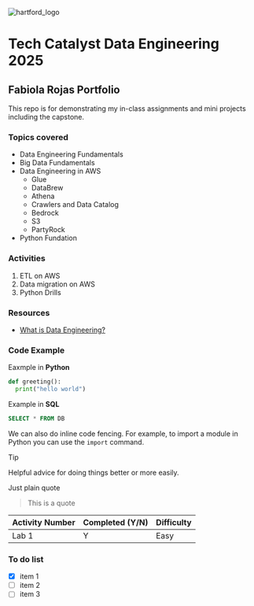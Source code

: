 ![hartford_logo](https://assets.thehartford.com/image/upload/q_auto/logo.svg)

# Tech Catalyst Data Engineering 2025
## Fabiola Rojas Portfolio
This repo is for demonstrating my in-class assignments and mini projects including the capstone.

### Topics covered
* Data Engineering Fundamentals
* Big Data Fundamentals
* Data Engineering in AWS
  * Glue
  * DataBrew
  * Athena
  * Crawlers and Data Catalog
  * Bedrock
  * S3
  * PartyRock
* Python Fundation

### Activities
1. ETL on AWS
2. Data migration on AWS
3. Python Drills

### Resources
* [What is Data Engineering?](https://www.tealhq.com/skills/data-engineer)

### Code Example
Eaxmple in **Python**
```python
def greeting():
  print("hello world")
```
Example in **SQL**
```sql
SELECT * FROM DB
```
We can also do inline code fencing. For example, to import a module in Python you can use the `import` command.
> [!TIP]
> Helpful advice for doing things better or more easily.

Just plain quote
> This is a quote

|Activity Number|Completed (Y/N)|Difficulty|
|-|-|-|
|Lab 1|Y|Easy|

### To do list
* [x] item 1
* [ ] item 2
* [ ] item 3
